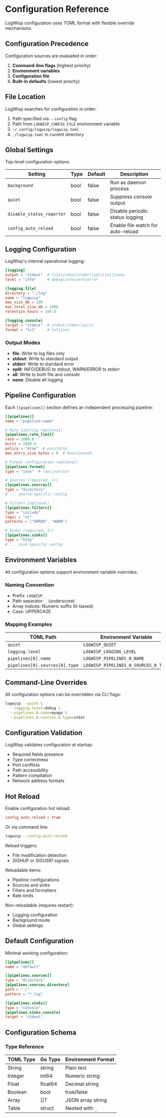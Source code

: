 # Configuration Reference

LogWisp configuration uses TOML format with flexible override mechanisms.

## Configuration Precedence

Configuration sources are evaluated in order:
1. **Command-line flags** (highest priority)
2. **Environment variables**
3. **Configuration file**
4. **Built-in defaults** (lowest priority)

## File Location

LogWisp searches for configuration in order:
1. Path specified via `--config` flag
2. Path from `LOGWISP_CONFIG_FILE` environment variable
3. `~/.config/logwisp/logwisp.toml`
4. `./logwisp.toml` in current directory

## Global Settings

Top-level configuration options:

| Setting | Type | Default | Description |
|---------|------|---------|-------------|
| `background` | bool | false | Run as daemon process |
| `quiet` | bool | false | Suppress console output |
| `disable_status_reporter` | bool | false | Disable periodic status logging |
| `config_auto_reload` | bool | false | Enable file watch for auto-reload |

## Logging Configuration

LogWisp's internal operational logging:

```toml
[logging]
output = "stdout"  # file|stdout|stderr|split|all|none
level = "info"     # debug|info|warn|error

[logging.file]
directory = "./log"
name = "logwisp"
max_size_mb = 100
max_total_size_mb = 1000
retention_hours = 168.0

[logging.console]
target = "stdout"  # stdout|stderr|split
format = "txt"     # txt|json
```

### Output Modes

- **file**: Write to log files only
- **stdout**: Write to standard output
- **stderr**: Write to standard error
- **split**: INFO/DEBUG to stdout, WARN/ERROR to stderr
- **all**: Write to both file and console
- **none**: Disable all logging

## Pipeline Configuration

Each `[[pipelines]]` section defines an independent processing pipeline:

```toml
[[pipelines]]
name = "pipeline-name"

# Rate limiting (optional)
[pipelines.rate_limit]
rate = 1000.0
burst = 2000.0
policy = "drop"  # pass|drop
max_entry_size_bytes = 0  # 0=unlimited

# Format configuration (optional)
[pipelines.format]
type = "json"  # raw|json|txt

# Sources (required, 1+)
[[pipelines.sources]]
type = "directory"
# ... source-specific config

# Filters (optional)
[[pipelines.filters]]
type = "include"
logic = "or"
patterns = ["ERROR", "WARN"]

# Sinks (required, 1+)
[[pipelines.sinks]]
type = "http"
# ... sink-specific config
```

## Environment Variables

All configuration options support environment variable overrides:

### Naming Convention

- Prefix: `LOGWISP_`
- Path separator: `_` (underscore)
- Array indices: Numeric suffix (0-based)
- Case: UPPERCASE

### Mapping Examples

| TOML Path | Environment Variable |
|-----------|---------------------|
| `quiet` | `LOGWISP_QUIET` |
| `logging.level` | `LOGWISP_LOGGING_LEVEL` |
| `pipelines[0].name` | `LOGWISP_PIPELINES_0_NAME` |
| `pipelines[0].sources[0].type` | `LOGWISP_PIPELINES_0_SOURCES_0_TYPE` |

## Command-Line Overrides

All configuration options can be overridden via CLI flags:

```bash
logwisp --quiet \
  --logging.level=debug \
  --pipelines.0.name=myapp \
  --pipelines.0.sources.0.type=stdin
```

## Configuration Validation

LogWisp validates configuration at startup:
- Required fields presence
- Type correctness
- Port conflicts
- Path accessibility
- Pattern compilation
- Network address formats

## Hot Reload

Enable configuration hot reload:

```toml
config_auto_reload = true
```

Or via command line:
```bash
logwisp --config-auto-reload
```

Reload triggers:
- File modification detection
- SIGHUP or SIGUSR1 signals

Reloadable items:
- Pipeline configurations
- Sources and sinks
- Filters and formatters
- Rate limits

Non-reloadable (requires restart):
- Logging configuration
- Background mode
- Global settings

## Default Configuration

Minimal working configuration:

```toml
[[pipelines]]
name = "default"

[[pipelines.sources]]
type = "directory"
[pipelines.sources.directory]
path = "./"
pattern = "*.log"

[[pipelines.sinks]]
type = "console"
[pipelines.sinks.console]
target = "stdout"
```

## Configuration Schema

### Type Reference

| TOML Type | Go Type | Environment Format |
|-----------|---------|-------------------|
| String | string | Plain text |
| Integer | int64 | Numeric string |
| Float | float64 | Decimal string |
| Boolean | bool | true/false |
| Array | []T | JSON array string |
| Table | struct | Nested with `_` |